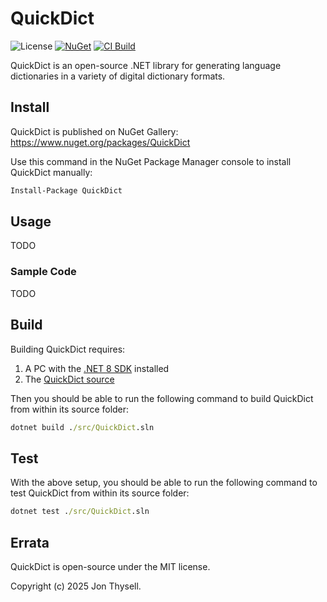 # QuickDict #

![License](https://img.shields.io/github/license/jonthysell/QuickDict.svg) [![NuGet](https://img.shields.io/nuget/v/QuickDict.svg)](https://www.nuget.org/packages/QuickDict) [![CI Build](https://github.com/jonthysell/QuickDict/actions/workflows/ci.yml/badge.svg)](https://github.com/jonthysell/QuickDict/actions/workflows/ci.yml)

QuickDict is an open-source .NET library for generating language dictionaries in a variety of digital dictionary formats.

## Install ##

QuickDict is published on NuGet Gallery: https://www.nuget.org/packages/QuickDict

Use this command in the NuGet Package Manager console to install QuickDict manually:

```ps
Install-Package QuickDict
```

## Usage ##

TODO

### Sample Code ###

TODO

## Build ##

Building QuickDict requires:

1. A PC with the [.NET 8 SDK](https://dotnet.microsoft.com/download/dotnet/8.0) installed
2. The [QuickDict source](https://github.com/jonthysell/QuickDict)

Then you should be able to run the following command to build QuickDict from within its source folder:

```cmd
dotnet build ./src/QuickDict.sln
```

## Test ##

With the above setup, you should be able to run the following command to test QuickDict from within its source folder:

```cmd
dotnet test ./src/QuickDict.sln
```

## Errata ##

QuickDict is open-source under the MIT license.

Copyright (c) 2025 Jon Thysell.
